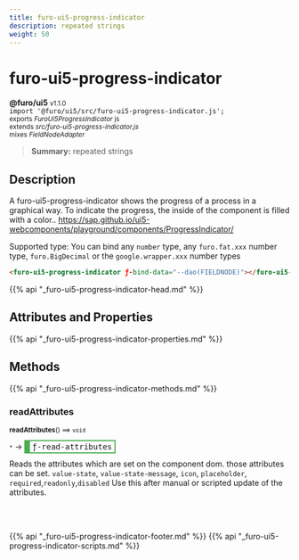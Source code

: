 ```yaml
---
title: furo-ui5-progress-indicator
description: repeated strings
weight: 50
---
```


# furo-ui5-progress-indicator
**@furo/ui5** <small>v1.1.0</small>
<br>`import '@furo/ui5/src/furo-ui5-progress-indicator.js';`<small>
<br>exports *FuroUi5ProgressIndicator* js
<br>extends *src/furo-ui5-progress-indicator.js*
<br> mixes *FieldNodeAdapter*</small>

> **Summary:** repeated strings

## Description

A furo-ui5-progress-indicator shows the progress of a process in a graphical way. To indicate the progress, the inside of the component is filled with a color..
https://sap.github.io/ui5-webcomponents/playground/components/ProgressIndicator/

Supported type: You can bind any `number` type, any `furo.fat.xxx` number type, `furo.BigDecimal` or the `google.wrapper.xxx` number types

```html
<furo-ui5-progress-indicator ƒ-bind-data="--dao(FIELDNODE)"></furo-ui5-progress-indicator>
```

{{% api "_furo-ui5-progress-indicator-head.md" %}}

## Attributes and Properties
{{% api "_furo-ui5-progress-indicator-properties.md" %}}












## Methods
{{% api "_furo-ui5-progress-indicator-methods.md" %}}



### **readAttributes**
<small>**readAttributes**() ⟹ `void`</small>

<small>`*`</small> →
<span  style="border-width:2px 2px 2px 10px; border-style: solid;border-color:  rgb(76, 175, 80);font-family:monospace; padding:2px 4px;">ƒ-read-attributes</span>

Reads the attributes which are set on the component dom.
those attributes can be set. `value-state`, `value-state-message`,  `icon`, `placeholder`, `required`,`readonly`,`disabled`
Use this after manual or scripted update of the attributes.

<br><br>











{{% api "_furo-ui5-progress-indicator-footer.md" %}}
{{% api "_furo-ui5-progress-indicator-scripts.md" %}}
